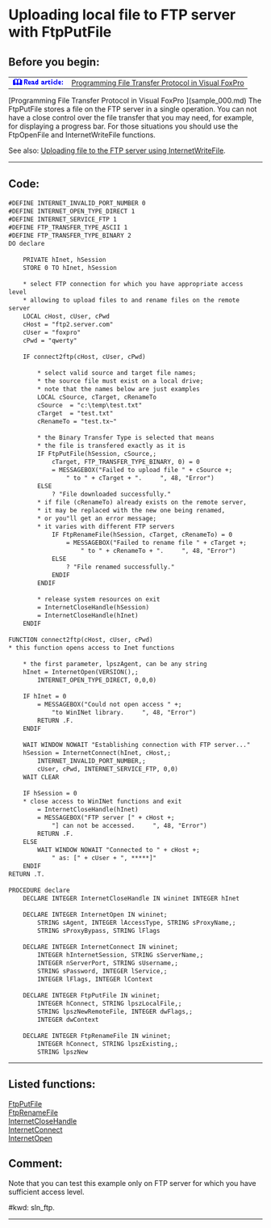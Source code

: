 <link rel="stylesheet" type="text/css" href="../css/win32api.css">  
<link rel="stylesheet" href="https://cdnjs.cloudflare.com/ajax/libs/font-awesome/4.7.0/css/font-awesome.min.css">

# Uploading local file to FTP server with FtpPutFile

## Before you begin:
<table cellspacing=3 cellpadding=0 border=0><tr><td valign=top><img src="images/readarticle.gif" border=0></td><td valign=top class=fdescr><a href="?article=3">Programming File Transfer Protocol in Visual FoxPro </a></td></tr></table>[Programming File Transfer Protocol in Visual FoxPro ](sample_000.md)  
The FtpPutFile stores a file on the FTP server in a single operation. You can not have a close control over the file transfer that you may need, for example, for displaying a progress bar. For those situations you should use the FtpOpenFile and InternetWriteFile functions.  

See also: <a href="?example=62">Uploading file to the FTP server using InternetWriteFile</a>.

  
***  


## Code:
```foxpro  
#DEFINE INTERNET_INVALID_PORT_NUMBER 0
#DEFINE INTERNET_OPEN_TYPE_DIRECT 1
#DEFINE INTERNET_SERVICE_FTP 1
#DEFINE FTP_TRANSFER_TYPE_ASCII 1
#DEFINE FTP_TRANSFER_TYPE_BINARY 2
DO declare

	PRIVATE hInet, hSession
	STORE 0 TO hInet, hSession

	* select FTP connection for which you have appropriate access level
	* allowing to upload files to and rename files on the remote server
	LOCAL cHost, cUser, cPwd
	cHost = "ftp2.server.com"
	cUser = "foxpro"
	cPwd = "qwerty"

	IF connect2ftp(cHost, cUser, cPwd)

		* select valid source and target file names;
		* the source file must exist on a local drive;
		* note that the names below are just examples
		LOCAL cSource, cTarget, cRenameTo
		cSource  = "c:\temp\test.txt"
		cTarget  = "test.txt"
		cRenameTo = "test.tx~"
		
		* the Binary Transfer Type is selected that means
		* the file is transfered exactly as it is
		IF FtpPutFile(hSession, cSource,;
			cTarget, FTP_TRANSFER_TYPE_BINARY, 0) = 0
			= MESSAGEBOX("Failed to upload file " + cSource +;
				" to " + cTarget + ".     ", 48, "Error")
		ELSE
			? "File downloaded successfully."
		* if file (cRenameTo) already exists on the remote server,
		* it may be replaced with the new one being renamed,
		* or you"ll get an error message;
		* it varies with different FTP servers
			IF FtpRenameFile(hSession, cTarget, cRenameTo) = 0
				= MESSAGEBOX("Failed to rename file " + cTarget +;
					" to " + cRenameTo + ".     ", 48, "Error")
			ELSE
				? "File renamed successfully."
			ENDIF
		ENDIF

		* release system resources on exit
		= InternetCloseHandle(hSession)
		= InternetCloseHandle(hInet)
	ENDIF

FUNCTION connect2ftp(cHost, cUser, cPwd)
* this function opens access to Inet functions

	* the first parameter, lpszAgent, can be any string
	hInet = InternetOpen(VERSION(),;
		INTERNET_OPEN_TYPE_DIRECT, 0,0,0)

	IF hInet = 0
		= MESSAGEBOX("Could not open access " +;
			"to WinINet library.     ", 48, "Error")
		RETURN .F.
	ENDIF

	WAIT WINDOW NOWAIT "Establishing connection with FTP server..."
	hSession = InternetConnect(hInet, cHost,;
		INTERNET_INVALID_PORT_NUMBER,;
		cUser, cPwd, INTERNET_SERVICE_FTP, 0,0)
	WAIT CLEAR

	IF hSession = 0
	* close access to WinINet functions and exit
		= InternetCloseHandle(hInet)
		= MESSAGEBOX("FTP server [" + cHost +;
			"] can not be accessed.     ", 48, "Error")
		RETURN .F.
	ELSE
		WAIT WINDOW NOWAIT "Connected to " + cHost +;
			" as: [" + cUser + ", *****]"
	ENDIF
RETURN .T.

PROCEDURE declare
	DECLARE INTEGER InternetCloseHandle IN wininet INTEGER hInet

	DECLARE INTEGER InternetOpen IN wininet;
		STRING sAgent, INTEGER lAccessType, STRING sProxyName,;
		STRING sProxyBypass, STRING lFlags

	DECLARE INTEGER InternetConnect IN wininet;
		INTEGER hInternetSession, STRING sServerName,;
		INTEGER nServerPort, STRING sUsername,;
		STRING sPassword, INTEGER lService,;
		INTEGER lFlags, INTEGER lContext

	DECLARE INTEGER FtpPutFile IN wininet;
		INTEGER hConnect, STRING lpszLocalFile,;
		STRING lpszNewRemoteFile, INTEGER dwFlags,;
		INTEGER dwContext

	DECLARE INTEGER FtpRenameFile IN wininet;
		INTEGER hConnect, STRING lpszExisting,;
		STRING lpszNew  
```  
***  


## Listed functions:
[FtpPutFile](../libraries/wininet/FtpPutFile.md)  
[FtpRenameFile](../libraries/wininet/FtpRenameFile.md)  
[InternetCloseHandle](../libraries/wininet/InternetCloseHandle.md)  
[InternetConnect](../libraries/wininet/InternetConnect.md)  
[InternetOpen](../libraries/wininet/InternetOpen.md)  

## Comment:
Note that you can test this example only on FTP server for which you have sufficient access level.  
  
#kwd: sln_ftp.  
  
***  

